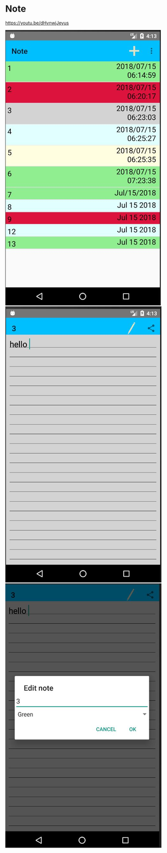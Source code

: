 # Note
https://youtu.be/dHvnwjJeyus


![alt text](https://github.com/PanVova/Note/blob/master/first.JPG)
![alt text](https://github.com/PanVova/Note/blob/master/second.JPG)
![alt text](https://github.com/PanVova/Note/blob/master/third.JPG)
